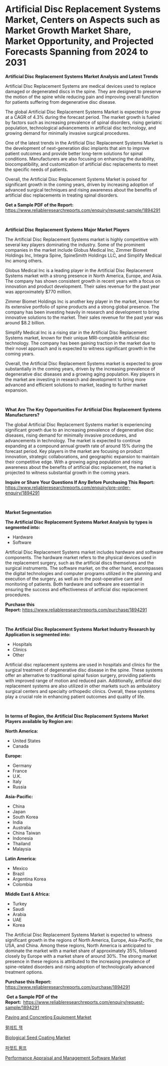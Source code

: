 <p><h1>Artificial Disc Replacement Systems Market, Centers on Aspects such as Market Growth Market Share, Market Opportunity, and Projected Forecasts Spanning from 2024 to 2031</h1></p><p><strong>Artificial Disc Replacement Systems Market Analysis and Latest Trends</strong></p>
<p><p>Artificial Disc Replacement Systems are medical devices used to replace damaged or degenerated discs in the spine. They are designed to preserve the motion of the spine while reducing pain and improving overall function for patients suffering from degenerative disc disease.</p><p>The global Artificial Disc Replacement Systems Market is expected to grow at a CAGR of 4.3% during the forecast period. The market growth is fueled by factors such as increasing prevalence of spinal disorders, rising geriatric population, technological advancements in artificial disc technology, and growing demand for minimally invasive surgical procedures.</p><p>One of the latest trends in the Artificial Disc Replacement Systems Market is the development of next-generation disc implants that aim to improve patient outcomes and provide better long-term solutions for spinal conditions. Manufacturers are also focusing on enhancing the durability, biocompatibility, and customization of artificial disc replacements to meet the specific needs of patients.</p><p>Overall, the Artificial Disc Replacement Systems Market is poised for significant growth in the coming years, driven by increasing adoption of advanced surgical techniques and rising awareness about the benefits of artificial disc replacements in treating spinal disorders.</p></p>
<p><strong>Get a Sample PDF of the Report:&nbsp;</strong> <a href="https://www.reliableresearchreports.com/enquiry/request-sample/1894291">https://www.reliableresearchreports.com/enquiry/request-sample/1894291</a></p>
<p>&nbsp;</p>
<p><strong>Artificial Disc Replacement Systems Major Market Players</strong></p>
<p><p>The Artificial Disc Replacement Systems market is highly competitive with several key players dominating the industry. Some of the prominent companies in the market include Globus Medical Inc, Zimmer Biomet Holdings Inc, Integra Spine, SpineSmith Holdings LLC, and Simplify Medical Inc among others.</p><p>Globus Medical Inc is a leading player in the Artificial Disc Replacement Systems market with a strong presence in North America, Europe, and Asia. The company has shown consistent growth in recent years with a focus on innovation and product development. Their sales revenue for the past year was approximately $770 million.</p><p>Zimmer Biomet Holdings Inc is another key player in the market, known for its extensive portfolio of spine products and a strong global presence. The company has been investing heavily in research and development to bring innovative solutions to the market. Their sales revenue for the past year was around $8.2 billion.</p><p>Simplify Medical Inc is a rising star in the Artificial Disc Replacement Systems market, known for their unique MRI-compatible artificial disc technology. The company has been gaining traction in the market due to their novel approach and is expected to witness significant growth in the coming years.</p><p>Overall, the Artificial Disc Replacement Systems market is expected to grow substantially in the coming years, driven by the increasing prevalence of degenerative disc diseases and a growing aging population. Key players in the market are investing in research and development to bring more advanced and efficient solutions to market, leading to further market expansion.</p></p>
<p>&nbsp;</p>
<p><strong>What Are The Key Opportunities For Artificial Disc Replacement Systems Manufacturers?</strong></p>
<p><p>The global Artificial Disc Replacement Systems market is experiencing significant growth due to an increasing prevalence of degenerative disc diseases, rising demand for minimally invasive procedures, and advancements in technology. The market is expected to continue expanding at a compound annual growth rate of around 15% during the forecast period. Key players in the market are focusing on product innovation, strategic collaborations, and geographic expansion to maintain their competitive edge. With a growing aging population and rising awareness about the benefits of artificial disc replacement, the market is projected to witness substantial growth in the coming years.</p></p>
<p><strong>Inquire or Share Your Questions If Any Before Purchasing This Report:</strong> <a href="https://www.reliableresearchreports.com/enquiry/pre-order-enquiry/1894291">https://www.reliableresearchreports.com/enquiry/pre-order-enquiry/1894291</a></p>
<p>&nbsp;</p>
<p><strong>Market Segmentation</strong></p>
<p><strong>The Artificial Disc Replacement Systems Market Analysis by types is segmented into:</strong></p>
<p><ul><li>Hardware</li><li>Software</li></ul></p>
<p><p>Artificial Disc Replacement Systems market includes hardware and software components. The hardware market refers to the physical devices used in the replacement surgery, such as the artificial discs themselves and the surgical instruments. The software market, on the other hand, encompasses the digital technologies and computer programs utilized in the planning and execution of the surgery, as well as in the post-operative care and monitoring of patients. Both hardware and software are essential in ensuring the success and effectiveness of artificial disc replacement procedures.</p></p>
<p><strong>Purchase this Report:&nbsp;</strong><a href="https://www.reliableresearchreports.com/purchase/1894291">https://www.reliableresearchreports.com/purchase/1894291</a></p>
<p>&nbsp;</p>
<p><strong>The Artificial Disc Replacement Systems Market Industry Research by Application is segmented into:</strong></p>
<p><ul><li>Hospitals</li><li>Clinics</li><li>Other</li></ul></p>
<p><p>Artificial disc replacement systems are used in hospitals and clinics for the surgical treatment of degenerative disc disease in the spine. These systems offer an alternative to traditional spinal fusion surgery, providing patients with improved range of motion and reduced pain. Additionally, artificial disc replacement systems are also utilized in other markets such as ambulatory surgical centers and specialty orthopedic clinics. Overall, these systems play a crucial role in enhancing patient outcomes and quality of life.</p></p>
<p>&nbsp;</p>
<p><strong>In terms of Region, the Artificial Disc Replacement Systems Market Players available by Region are:</strong></p>
<p>
    <p> <strong> North America: </strong>
        <ul>
            <li>United States</li>
            <li>Canada</li>
        </ul>
        </p> 
    <p> <strong> Europe: </strong>
        <ul>
            <li>Germany</li>
            <li>France</li>
            <li>U.K.</li>
            <li>Italy</li>
            <li>Russia</li>
        </ul>
        </p> 
    <p> <strong> Asia-Pacific: </strong>
        <ul>
            <li>China</li>
            <li>Japan</li>
            <li>South Korea</li>
            <li>India</li>
            <li>Australia</li>
            <li>China Taiwan</li>
            <li>Indonesia</li>
            <li>Thailand</li>
            <li>Malaysia</li>
        </ul>
        </p> 
    <p> <strong> Latin America: </strong>
        <ul>
            <li>Mexico</li>
            <li>Brazil</li>
            <li>Argentina Korea</li>
            <li>Colombia</li>
        </ul>
        </p> 
    <p> <strong> Middle East & Africa: </strong>
        <ul>
            <li>Turkey</li>
            <li>Saudi</li>
            <li>Arabia</li>
            <li>UAE</li>
            <li>Korea</li>
        </ul>
    </p>
    </p>
<p><p>The Artificial Disc Replacement Systems Market is expected to witness significant growth in the regions of North America, Europe, Asia-Pacific, the USA, and China. Among these regions, North America is anticipated to dominate the market with a market share of approximately 35%, followed closely by Europe with a market share of around 30%. The strong market presence in these regions is attributed to the increasing prevalence of spine-related disorders and rising adoption of technologically advanced treatment options.</p></p>
<p><strong>Purchase this Report: </strong><a href="https://www.reliableresearchreports.com/purchase/1894291">https://www.reliableresearchreports.com/purchase/1894291</a></p>
<p>&nbsp;<strong>Get a Sample PDF of the Report:&nbsp;&nbsp;</strong><a href="https://www.reliableresearchreports.com/enquiry/request-sample/1894291">https://www.reliableresearchreports.com/enquiry/request-sample/1894291</a></p>
<p><strong></strong></p>
<p><p><a href="https://fearless-okapi-6c8.notion.site/Paving-and-Concreting-Equipment-Market-Provides-a-Comprehensive-Analysis-Including-a-Macro-Overview--cf3511c297114be48b35e26b5c70a517">Paving and Concreting Equipment Market</a></p><p><a href="https://medium.com/@yohan.grilli/%ED%8C%94%EB%A0%9B-%EC%9E%AD-%EC%8B%9C%EC%9E%A5-%EC%8B%9C%EC%9E%A5-%EC%A0%90%EC%9C%A0%EC%9C%A8-%EC%8B%9C%EC%9E%A5-%ED%8A%B8%EB%A0%8C%EB%93%9C-%EB%B0%8F-%EB%AF%B8%EB%9E%98-%EC%84%B1%EC%9E%A5-%ED%83%90%EC%83%89-1ccc2790948d">팔레트 잭</a></p><p><a href="https://view.publitas.com/reportprime-1/biological-seed-coating-market-size-growth-and-forecast-from-2024-2031/">Biological Seed Coating Market</a></p><p><a href="https://medium.com/@yohan.grilli/%ED%8C%94%EB%A0%88%ED%8A%B8-%ED%8E%8C%ED%94%84-%EC%8B%9C%EC%9E%A5%EC%9D%80-%EC%8B%9C%EC%9E%A5-%EC%A0%90%EC%9C%A0%EC%9C%A8-%EC%8B%9C%EC%9E%A5-%EB%8F%99%ED%96%A5-%EB%B0%8F-%EC%8B%9C%EC%9E%A5-%EC%84%B1%EC%9E%A5%EC%97%90-%EB%8C%80%ED%95%9C-%EC%A0%95%EB%B3%B4%EB%A5%BC-%EC%A0%9C%EA%B3%B5%ED%95%A9%EB%8B%88%EB%8B%A4-8687aa93323c">파렛트 펌프</a></p><p><a href="https://gamy-alyssum-396.notion.site/Performance-Appraisal-and-Management-Software-Market-Size-Market-Share-and-Global-Market-Analysis-R-52d16771922c4a3aa25dd553284aa765">Performance Appraisal and Management Software Market</a></p></p>